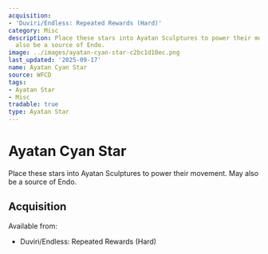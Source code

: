 ```yaml
---
acquisition:
- 'Duviri/Endless: Repeated Rewards (Hard)'
category: Misc
description: Place these stars into Ayatan Sculptures to power their movement. May
  also be a source of Endo.
image: ../images/ayatan-cyan-star-c2bc1d10ec.png
last_updated: '2025-09-17'
name: Ayatan Cyan Star
source: WFCD
tags:
- Ayatan Star
- Misc
tradable: true
type: Ayatan Star
---
```


# Ayatan Cyan Star

Place these stars into Ayatan Sculptures to power their movement. May also be a source of Endo.

## Acquisition

Available from:
- Duviri/Endless: Repeated Rewards (Hard)


